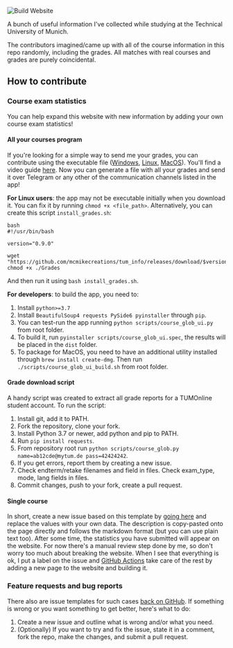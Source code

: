 ![Build Website](https://github.com/mcmikecreations/tum_info/actions/workflows/jekyll-gh-pages.yml/badge.svg)

A bunch of useful information I've collected while studying at the Technical University of Munich.

The contributors imagined/came up with all of the course information in this repo randomly, including the grades.
All matches with real courses and grades are purely coincidental.

## How to contribute

### Course exam statistics

You can help expand this website with new information by adding your own course exam statistics!

#### All your courses program

If you're looking for a simple way to send me your grades, you can contribute using the executable file ([Windows](https://github.com/mcmikecreations/tum_info/releases/download/0.9.0/Grades.exe), [Linux](https://github.com/mcmikecreations/tum_info/releases/download/0.9.0/Grades), [MacOS](https://github.com/mcmikecreations/tum_info/releases/download/0.9.0/Grades.dmg)). You'll find a video guide [here](https://youtu.be/nHjuVhIJRaQ). Now you can generate a file with all your grades and send it over Telegram or any other of the communication channels listed in the app!

**For Linux users**: the app may not be executable initially when you download it. You can fix it by running `chmod +x <file_path>`. Alternatively, you can create this script `install_grades.sh`:

```
bash
#!/usr/bin/bash

version="0.9.0"

wget "https://github.com/mcmikecreations/tum_info/releases/download/$version/Grades"
chmod +x ./Grades
```

And then run it using `bash install_grades.sh`.

**For developers**: to build the app, you need to:

1. Install `python>=3.7`
2. Install `BeautifulSoup4 requests PySide6 pyinstaller` through `pip`.
3. You can test-run the app running `python scripts/course_glob_ui.py` from root folder.
4. To build it, run `pyinstaller scripts/course_glob_ui.spec`, the results will be placed in the `dist` folder.
5. To package for MacOS, you need to have an additional utility installed through `brew install create-dmg`. Then run `./scripts/course_glob_ui_build.sh` from root folder.

#### Grade download script

A handy script was created to extract all grade reports for a TUMOnline student account. To run the script:

1. Install git, add it to PATH.
2. Fork the repository, clone your fork.
3. Install Python 3.7 or newer, add python and pip to PATH.
4. Run `pip install requests`.
5. From repository root run `python scripts/course_glob.py name=ab12cde@mytum.de pass=42424242`.
6. If you get errors, report them by creating a new issue.
7. Check endterm/retake filenames and field in files. Check exam_type, mode, lang fields in files.
8. Commit changes, push to your fork, create a pull request.

#### Single course

In short, create a new issue based on this template by [going here](https://github.com/mcmikecreations/tum_info/issues/new?assignees=&labels=&template=add_course_exam_statistics.md&title=%5BCourse%5D+CIT+IN0001+2022SS) and replace the values with your own data.
The description is copy-pasted onto the page directly and follows the markdown format (but you can use plain text too).
After some time, the statistics you have submitted will appear on the website.
For now there's a manual review step done by me, so don't worry too much about breaking the website.
When I see that everything is ok, I put a label on the issue and [GitHub Actions](https://github.com/mcmikecreations/tum_info/tree/main/.github/workflows)
take care of the rest by adding a new page to the website and building it.

### Feature requests and bug reports

There also are issue templates for such cases [back on GitHub](https://github.com/mcmikecreations/tum_info/issues/new/choose).
If something is wrong or you want something to get better, here's what to do:
1. Create a new issue and outline what is wrong and/or what you need.
2. (Optionally) If you want to try and fix the issue, state it in a comment, fork the repo, make the changes, and submit a pull request.
